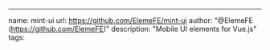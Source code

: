 ---
name: mint-ui
url: https://github.com/ElemeFE/mint-ui
author: "@ElemeFE (https://github.com/ElemeFE)"
description: "Mobile UI elements for Vue.js"
tags: